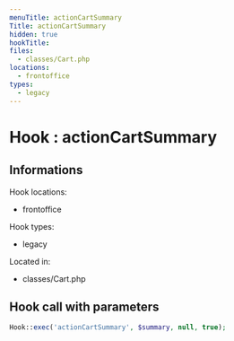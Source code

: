 ```yaml
---
menuTitle: actionCartSummary
Title: actionCartSummary
hidden: true
hookTitle: 
files:
  - classes/Cart.php
locations:
  - frontoffice
types:
  - legacy
---
```


# Hook : actionCartSummary

## Informations

Hook locations: 
  - frontoffice

Hook types: 
  - legacy

Located in: 
  - classes/Cart.php

## Hook call with parameters

```php
Hook::exec('actionCartSummary', $summary, null, true);
```